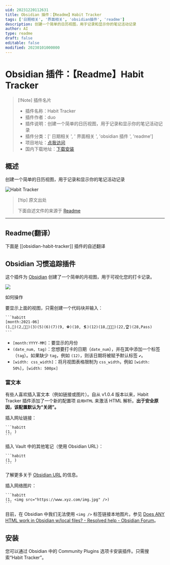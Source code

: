 ```yaml
---
uid: 20231220112631
title: Obsidian 插件：【Readme】Habit Tracker
tags: ['日期相关', '界面相关', 'obsidian插件', 'readme']
description: 创建一个简单的日历视图，用于记录和显示你的笔记活动记录
author: AI
type: readme
draft: false
editable: false
modified: 20230101000000
---
```


# Obsidian 插件：【Readme】Habit Tracker

> [!Note] 插件名片
> - 插件名称：Habit Tracker
> - 插件作者：duo
> - 插件说明：创建一个简单的日历视图，用于记录和显示你的笔记活动记录
> - 插件分类：[' 日期相关 ', ' 界面相关 ', 'obsidian 插件 ', 'readme']
> - 项目地址：[点我访问](https://github.com/duoani/obsidian-habit-tracker)
> - 国内下载地址：[下载安装](https://pkmer.cn/products/plugin/pluginMarket/?obsidian-habit-tracker)

## 概述

创建一个简单的日历视图，用于记录和显示你的笔记活动记录

![Habit Tracker](https://cdn.pkmer.cn/covers/obsidian-habit-tracker.PNG!pkmer)

> [!tip] 原文出处
>
>下面自述文件的来源于 [Readme](https://ghproxy.net/https://raw.githubusercontent.com/duoani/obsidian-habit-tracker/master/README.md)

---

## Readme(翻译）

下面是 [[obsidian-habit-tracker]] 插件的自述翻译

## Obsidian 习惯追踪插件

这个插件为 [Obsidian](https://obsidian.md/) 创建了一个简单的月视图，用于可视化您的打卡记录。

![](https://cdn.pkmer.cn/covers/obsidian-habit-tracker_2_0.png!pkmer)

如何操作

要显示上面的视图，只需创建一个代码块并输入：

~~~
```habitt
[month:2021-06]
(1,💮)(2,💮💮)(3)(5)(6)(7)(9, ⚽)(10, 🏄)(12)(18,💮💮💮)(22,🏆)(28,Pass) 
```
~~~

* `[month:YYYY-MM]`：要显示的月份
* `(date_num, tag)`：您想要打卡的日期（`date_num`），并在其中添加一个标签（`tag`）。如果缺少 `tag`，例如 `(12)`，则该日期将被赋予默认标签 `✔️`。
* `[width: css_width]`：将月视图表格限制为 `css_width`，例如 `[width: 50%]`，`[width: 500px]`

### 富文本

有些人喜欢插入富文本（例如链接或图片）。自从 v1.0.4 版本以来，Habit Tracker 插件添加了一个新的配置项 `启用HTML` 来激活 HTML 解析。**出于安全原因，该配置默认为“关闭”。**

插入网址链接：

~~~
```habitt
(1, )
```
~~~

插入 Vault 中的其他笔记（使用 Obsidian URL）：

~~~
```habitt
(1, )
```
~~~

了解更多关于 [Obsidian URL](https://help.obsidian.md/Advanced+topics/Using+obsidian+URI) 的信息。

插入网络图片：

~~~
```habitt
(1, <img src="https://www.xyz.com/img.jpg" />)
```
~~~

目前，在 Obsidian 中我们无法使用 `<img />` 标签链接本地图片。参见 [Does ANY HTML work in Obsidian w/local files? - Resolved help - Obsidian Forum](https://forum.obsidian.md/t/does-any-html-work-in-obsidian-w-local-files/8000)。

## 安装

您可以通过 Obsidian 中的 Community Plugins 选项卡安装插件。只需搜索“Habit Tracker”。

